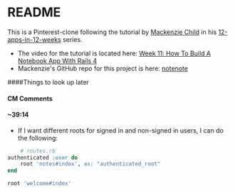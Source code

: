 # README

This is a Pinterest-clone following the tutorial by [Mackenzie Child](https://mackenziechild.me/) in his
[12-apps-in-12-weeks](https://mackenziechild.me/12-in-12/) series.  
* The video for the tutorial is located here: [Week 11: How To Build A Notebook App With Rails 4](https://mackenziechild.me/12-in-12/11/)
* Mackenzie's GitHub repo for this project is here: [notenote](https://github.com/mackenziechild/notenote)


####Things to look up later


#### CM Comments


#### ~39:14
* If I want different roots for signed in and non-signed in users, I can do the following:
```ruby
	# routes.rb
authenticated :user do
	root 'notes#index', as: "authenticated_root"  	
end

root 'welcome#index'
```